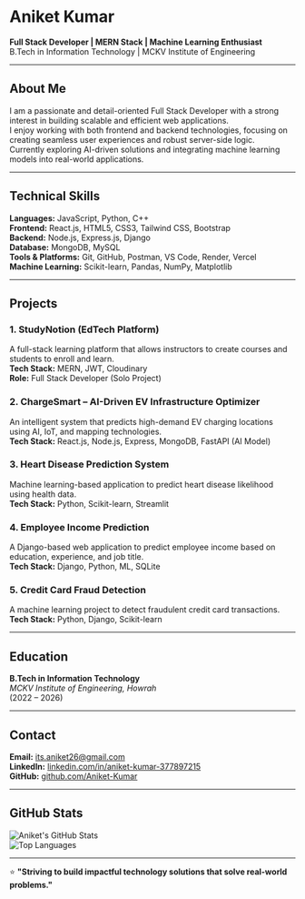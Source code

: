 # Aniket Kumar

**Full Stack Developer | MERN Stack | Machine Learning Enthusiast**  
B.Tech in Information Technology | MCKV Institute of Engineering

---

## About Me
I am a passionate and detail-oriented Full Stack Developer with a strong interest in building scalable and efficient web applications.  
I enjoy working with both frontend and backend technologies, focusing on creating seamless user experiences and robust server-side logic.  
Currently exploring AI-driven solutions and integrating machine learning models into real-world applications.

---

## Technical Skills

**Languages:** JavaScript, Python, C++  
**Frontend:** React.js, HTML5, CSS3, Tailwind CSS, Bootstrap  
**Backend:** Node.js, Express.js, Django  
**Database:** MongoDB, MySQL  
**Tools & Platforms:** Git, GitHub, Postman, VS Code, Render, Vercel  
**Machine Learning:** Scikit-learn, Pandas, NumPy, Matplotlib

---

## Projects

### 1. StudyNotion (EdTech Platform)
A full-stack learning platform that allows instructors to create courses and students to enroll and learn.  
**Tech Stack:** MERN, JWT, Cloudinary  
**Role:** Full Stack Developer (Solo Project)

### 2. ChargeSmart – AI-Driven EV Infrastructure Optimizer
An intelligent system that predicts high-demand EV charging locations using AI, IoT, and mapping technologies.  
**Tech Stack:** React.js, Node.js, Express, MongoDB, FastAPI (AI Model)

### 3. Heart Disease Prediction System
Machine learning-based application to predict heart disease likelihood using health data.  
**Tech Stack:** Python, Scikit-learn, Streamlit

### 4. Employee Income Prediction
A Django-based web application to predict employee income based on education, experience, and job title.  
**Tech Stack:** Django, Python, ML, SQLite

### 5. Credit Card Fraud Detection
A machine learning project to detect fraudulent credit card transactions.  
**Tech Stack:** Python, Django, Scikit-learn

---

## Education
**B.Tech in Information Technology**  
*MCKV Institute of Engineering, Howrah*  
(2022 – 2026)

---

## Contact
**Email:** its.aniket26@gmail.com  
**LinkedIn:** [linkedin.com/in/aniket-kumar-377897215](https://www.linkedin.com/in/aniket-kumar-377897215/)  
**GitHub:** [github.com/Aniket-Kumar](https://github.com/Aniket-Kumar)

---

## GitHub Stats
![Aniket's GitHub Stats](https://github-readme-stats.vercel.app/api?username=Aniket-Kumar&show_icons=true&theme=default)  
![Top Languages](https://github-readme-stats.vercel.app/api/top-langs/?username=Aniket-Kumar&layout=compact&theme=default)

---

⭐️ **"Striving to build impactful technology solutions that solve real-world problems."**
